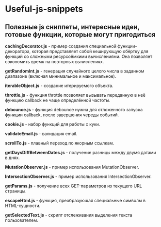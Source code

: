 # Useful-js-snippets
Полезные js сниппеты, интересные идеи, готовые функции, которые могут пригодиться
---
**cachingDecorator.js** - пример создания специальной функции-декоратора, которая представляет собой кеширующую обёртку для функций со сложными ресурсоёмкими вычислениями. Она позволяет сэкономить время на повторных вычислениях.

**getRandomInt.js** - генерация случайного целого числа в заданном диапазоне (включая минимальное и максимальное).

**iterableObject.js** - создание итерируемого объекта.

**throttle.js** - функция throttle позволяет вызывать переданную в неё функцию callback не чаще определённой частоты.

**debounce.js** - функция debounce нужна для отложенного запуска функции callback, после завершения череды событий.

**cookie.js** - набор функций для работы с куки.

**validateEmail.js** - валидация email.

**scrollTo.js** - плавный переход по якорным ссылкам.

**getDaysDiffBetweenDates.js** - получение разницы между двумя датами в днях.

**MutationObserver.js** - пример использования MutationObserver.

**IntersectionObserver.js** - пример использования IntersectionObserver.

**getParams.js** - получение всех GET-параметров из текущего URL страницы.

**escapeHtml.js** - функция, преобразующая специальные символы в HTML-сущности.

**getSelectedText.js** - скрипт отслеживания выделения текста пользователем.
